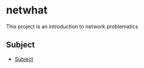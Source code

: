 # netwhat
This project is an introduction to network problematics

## Subject
- [Subject](./en.subject.pdf)
